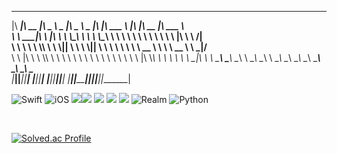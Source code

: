  ________  ________  _____ ______   _____ ______   ___  ________         ___  ________  _______      
|\   ____\|\   __  \|\   _ \  _   \|\   _ \  _   \|\  \|\   ___  \      |\  \|\   __  \|\  ___ \     
\ \  \___|\ \  \|\  \ \  \\\__\ \  \ \  \\\__\ \  \ \  \ \  \\ \  \     \ \  \ \  \|\  \ \   __/|    
 \ \  \  __\ \  \\\  \ \  \\|__| \  \ \  \\|__| \  \ \  \ \  \\ \  \  __ \ \  \ \   __  \ \  \_|/__  
  \ \  \|\  \ \  \\\  \ \  \    \ \  \ \  \    \ \  \ \  \ \  \\ \  \|\  \\_\  \ \  \ \  \ \  \_|\ \ 
   \ \_______\ \_______\ \__\    \ \__\ \__\    \ \__\ \__\ \__\\ \__\ \________\ \__\ \__\ \_______\
    \|_______|\|_______|\|__|     \|__|\|__|     \|__|\|__|\|__| \|__|\|________|\|__|\|__|\|_______|
                                                                                                    
                                                                                                     
                                                           



<div align="left">

![Swift](https://img.shields.io/badge/Swift-FA7343?style=flat-square&logo=Swift&logoColor=white) 
![iOS](https://img.shields.io/badge/iOS-222222?style=flat-square&logo=Apple&logoColor=white) 
<img src="https://img.shields.io/badge/XCode-147EFB?style=flat-square&logo=xcode&logoColor=white"/><img src="https://img.shields.io/badge/GitHub-181717?style=flat-square&logo=github&logoColor=white"/>  <img src="https://img.shields.io/badge/Git-F05032?style=flat-square&logo=Git&logoColor=white"/>
<img src="https://img.shields.io/badge/Firebase-FFCA28?style=flat&logo=Firebase"/>
<img src="https://img.shields.io/badge/ReactiveX-B7178C?style=flat&logo=ReactiveX"/>
![Realm](https://img.shields.io/badge/Realm-39477F?style=flat-square&logo=realm&logoColor=white)
![Python](https://img.shields.io/badge/python-3670A0?style=flat-square&logo=python&logoColor=ffdd54)
 
 <br>
  
</div>

 
[![Solved.ac Profile](http://mazassumnida.wtf/api/generate_badge?boj=dr8766)](https://solved.ac/dr8766)
<!--
**gomminjae/gomminjae** is a ✨ _special_ ✨ repository because its `README.md` (this file) appears on your GitHub profile.

Here are some ideas to get you started:

- 🔭 I’m currently working on ...
- 🌱 I’m currently learning ...
- 👯 I’m looking to collaborate on ...
- 🤔 I’m looking for help with ...
- 💬 Ask me about ...
- 📫 How to reach me: ...
- 😄 Pronouns: ...
- ⚡ Fun fact: ...
-->
